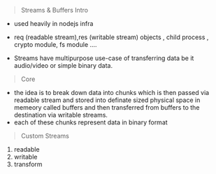 > Streams & Buffers Intro

- used heavily in nodejs infra
- req (readable stream),res (writable stream) objects , child process , crypto module, fs module ....

- Streams have multipurpose use-case of transferring data be it audio/video or simple binary data.

> Core

- the idea is to break down data into chunks which is then passed via readable stream and stored into definate sized physical space in memeory called buffers and then transferred from buffers to the destination via writable streams.
- each of these chunks represent data in binary format

> Custom Streams

1. readable
2. writable
3. transform
